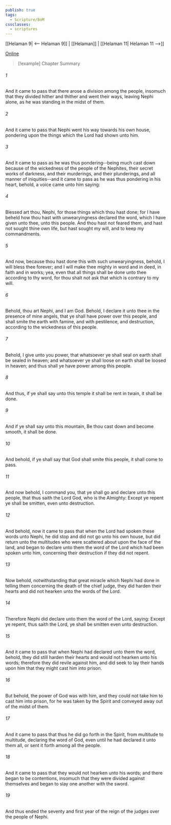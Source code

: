 ```yaml
---
publish: true
tags:
  - Scripture/BoM
cssclasses:
  - scriptures
---
```

[[Helaman 9| <-- Helaman 9]] | [[Helaman]] | [[Helaman 11| Helaman 11 -->]]

[Online](https://churchofjesuschrist.org/study/scriptures/bofm/hel/10?lang=eng)

>[!example] Chapter Summary
>
###### 1
And it came to pass that there arose a division among the people, insomuch that they divided hither and thither and went their ways, leaving Nephi alone, as he was standing in the midst of them.
###### 2
And it came to pass that Nephi went his way towards his own house, pondering upon the things which the Lord had shown unto him.
###### 3
And it came to pass as he was thus pondering--being much cast down because of the wickedness of the people of the Nephites, their secret works of darkness, and their murderings, and their plunderings, and all manner of iniquities--and it came to pass as he was thus pondering in his heart, behold, a voice came unto him saying:
###### 4
Blessed art thou, Nephi, for those things which thou hast done; for I have beheld how thou hast with unwearyingness declared the word, which I have given unto thee, unto this people. And thou hast not feared them, and hast not sought thine own life, but hast sought my will, and to keep my commandments.
###### 5
And now, because thou hast done this with such unwearyingness, behold, I will bless thee forever; and I will make thee mighty in word and in deed, in faith and in works; yea, even that all things shall be done unto thee according to thy word, for thou shalt not ask that which is contrary to my will.
###### 6
Behold, thou art Nephi, and I am God. Behold, I declare it unto thee in the presence of mine angels, that ye shall have power over this people, and shall smite the earth with famine, and with pestilence, and destruction, according to the wickedness of this people.
###### 7
Behold, I give unto you power, that whatsoever ye shall seal on earth shall be sealed in heaven; and whatsoever ye shall loose on earth shall be loosed in heaven; and thus shall ye have power among this people.
###### 8
And thus, if ye shall say unto this temple it shall be rent in twain, it shall be done.
###### 9
And if ye shall say unto this mountain, Be thou cast down and become smooth, it shall be done.
###### 10
And behold, if ye shall say that God shall smite this people, it shall come to pass.
###### 11
And now behold, I command you, that ye shall go and declare unto this people, that thus saith the Lord God, who is the Almighty: Except ye repent ye shall be smitten, even unto destruction.
###### 12
And behold, now it came to pass that when the Lord had spoken these words unto Nephi, he did stop and did not go unto his own house, but did return unto the multitudes who were scattered about upon the face of the land, and began to declare unto them the word of the Lord which had been spoken unto him, concerning their destruction if they did not repent.
###### 13
Now behold, notwithstanding that great miracle which Nephi had done in telling them concerning the death of the chief judge, they did harden their hearts and did not hearken unto the words of the Lord.
###### 14
Therefore Nephi did declare unto them the word of the Lord, saying: Except ye repent, thus saith the Lord, ye shall be smitten even unto destruction.
###### 15
And it came to pass that when Nephi had declared unto them the word, behold, they did still harden their hearts and would not hearken unto his words; therefore they did revile against him, and did seek to lay their hands upon him that they might cast him into prison.
###### 16
But behold, the power of God was with him, and they could not take him to cast him into prison, for he was taken by the Spirit and conveyed away out of the midst of them.
###### 17
And it came to pass that thus he did go forth in the Spirit, from multitude to multitude, declaring the word of God, even until he had declared it unto them all, or sent it forth among all the people.
###### 18
And it came to pass that they would not hearken unto his words; and there began to be contentions, insomuch that they were divided against themselves and began to slay one another with the sword.
###### 19
And thus ended the seventy and first year of the reign of the judges over the people of Nephi.



